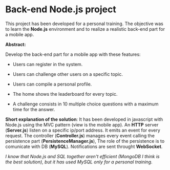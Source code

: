 # Back-end Node.js project

This project has been developed for a personal training. The objective was to learn the **Node.js** environment and to realize a realistic back-end part for a mobile app. 


**Abstract:**

  Develop the back-end part for a mobile app with these features:
  
  - Users can register in the system.
  
  - Users can challenge other users on a specific topic.
  
  - Users can compile a personal profile.
  
  - The home shows the leaderboard for every topic.
  
  - A challenge consists in 10 multiple choice questions with a maximum time for the answer.
  
  
**Short explanation of the solution**:
It has been developed in javascript with Node.js using the MVC pattern (view is the mobile app).
An **HTTP** server (**Server.js**) listen on a specific ip/port address. It emits an event for every request.
The controller (**Controller.js**) manages every event calling the persistence part (**PersistenceManager.js**),
The role of the persistence is to comunicate with DB (**MySQL**). Notifications are sent throught **WebSocket**.


*I know that Node.js and SQL together aren't efficient (MongoDB I think is the best solution), but it has used MySQL only for a personal training.*  
  
 

